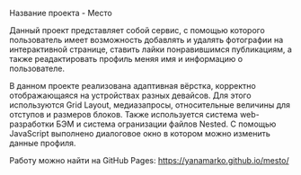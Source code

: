 Название проекта - Место

Данный проект представляет собой сервис, с помощью которого пользователь имеет возможность добавлять и удалять фотографии на интерактивной странице, ставить лайки понравившимся публикациям, а также реадактировать профиль меняя имя и информацию о пользователе.
 
В данном проекте реализована адаптивная вёрстка, корректно отображающаяся на устройствах разных девайсов. Для этого используются Grid Layout, медиазапросы, относительные величины для отступов и размеров блоков. Также используется система web-разработки БЭМ и система огранизации файлов Nested. С помощью JavaScript выполнено диалоговое окно в котором можно изменить данные профиля.

Работу можно найти на GitHub Pages: https://yanamarko.github.io/mesto/
